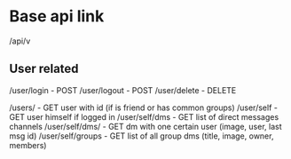 # Base api link
/api/v<version>

## User related
/user/login - POST
/user/logout - POST
/user/delete - DELETE

/users/<id> - GET user with id (if is friend or has common groups)
/user/self - GET user himself if logged in
/user/self/dms - GET list of direct messages channels
/user/self/dms/<id> - GET dm with one certain user (image, user, last msg id)
/user/self/groups - GET list of all group dms (title, image, owner, members)